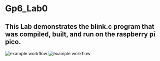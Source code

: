 # Gp6_Lab0
## This Lab demonstrates the blink.c program that was compiled, built, and run on the raspberry pi pico. 
![example workflow](https://github.com/thomasjw99/Gp6_Lab0/.github/workflows/main.yml/badge.svg)
![example workflow](https://github.com/thomasjw99/Gp6_Lab0/.github/workflows/main.yml/badge.svg?branch=newcomp-demo)
